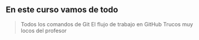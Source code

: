## En este curso vamos de todo
> Todos los comandos de Git
> El flujo de trabajo en GitHub
> Trucos muy locos del profesor 